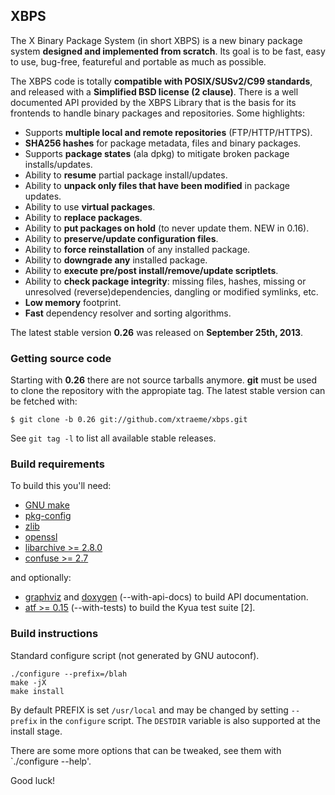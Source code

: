 ## XBPS

The X Binary Package System (in short XBPS) is a new binary package system **designed and implemented from scratch**. Its goal is to be fast, easy to use, bug-free, featureful and portable as much as possible.

The XBPS code is totally **compatible with POSIX/SUSv2/C99 standards**, and released with a **Simplified BSD license (2 clause)**. There is a well documented API provided by the XBPS Library that is the basis for its frontends to handle binary packages and repositories. Some highlights:

 * Supports **multiple local and remote repositories** (FTP/HTTP/HTTPS).
 * **SHA256 hashes** for package metadata, files and binary packages.
 * Supports **package states** (ala dpkg) to mitigate broken package installs/updates.
 * Ability to **resume** partial package install/updates.
 * Ability to **unpack only files that have been modified** in package updates.
 * Ability to use **virtual packages**.
 * Ability to **replace packages**.
 * Ability to **put packages on hold** (to never update them. NEW in 0.16).
 * Ability to **preserve/update configuration files**.
 * Ability to **force reinstallation** of any installed package.
 * Ability to **downgrade any** installed package.
 * Ability to **execute pre/post install/remove/update scriptlets**.
 * Ability to **check package integrity**: missing files, hashes, missing or unresolved (reverse)dependencies, dangling or modified symlinks, etc.
 * **Low memory** footprint.
 * **Fast** dependency resolver and sorting algorithms.

The latest stable version **0.26** was released on **September 25th, 2013**.

### Getting source code

Starting with **0.26** there are not source tarballs anymore. **git** must be used to clone
the repository with the appropiate tag. The latest stable version can be fetched with:

    $ git clone -b 0.26 git://github.com/xtraeme/xbps.git

See `git tag -l` to list all available stable releases.

### Build requirements

To build this you'll need:

  - [GNU make](http://www.gnu.org/software/make/)
  - [pkg-config](http://www.freedesktop.org/wiki/Software/pkg-config/)
  - [zlib](http://www.zlib.net)
  - [openssl](http://www.openssl.org)
  - [libarchive >= 2.8.0](http://www.libarchive.org)
  - [confuse >= 2.7](http://www.nongnu.org/confuse)

and optionally:

  - [graphviz](http://www.graphviz.org) and [doxygen](http://www.doxygen.org) (--with-api-docs) to build API documentation.
  - [atf >= 0.15](http://code.google.com/p/kyua) (--with-tests) to build the Kyua test suite [2].

### Build instructions

Standard configure script (not generated by GNU autoconf).

```
./configure --prefix=/blah
make -jX
make install
```

By default PREFIX is set `/usr/local` and may be changed by setting `--prefix` in the
`configure` script. The `DESTDIR` variable is also supported at the install stage.

There are some more options that can be tweaked, see them with
`./configure --help'.

Good luck!
